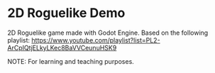 # 2D Roguelike Demo
2D Roguelike game made with Godot Engine. Based on the following playlist: https://www.youtube.com/playlist?list=PL2-ArCpIQtjELkyLKec8BaVVCeunuHSK9

NOTE: For learning and teaching purposes.
